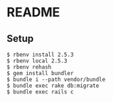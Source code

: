 # README

## Setup
```cassandraql
$ rbenv install 2.5.3
$ rbenv local 2.5.3
$ rbenv rehash
$ gem install bundler
$ bundle i --path vendor/bundle
$ bundle exec rake db:migrate
$ bundle exec rails c
```
